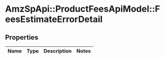 # AmzSpApi::ProductFeesApiModel::FeesEstimateErrorDetail

## Properties
Name | Type | Description | Notes
------------ | ------------- | ------------- | -------------



